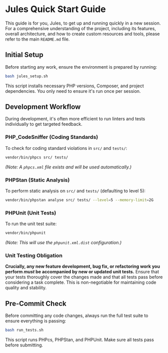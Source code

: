 # Jules Quick Start Guide

This guide is for you, Jules, to get up and running quickly in a new session. For a comprehensive understanding of the project, including its features, overall architecture, and how to create custom resources and tools, please refer to the main `README.md` file.

## Initial Setup

Before starting any work, ensure the environment is prepared by running:

```bash
bash jules_setup.sh
```

This script installs necessary PHP versions, Composer, and project dependencies. You only need to ensure it's run once per session.

## Development Workflow

During development, it's often more efficient to run linters and tests individually to get targeted feedback.

### PHP_CodeSniffer (Coding Standards)

To check for coding standard violations in `src/` and `tests/`:

```bash
vendor/bin/phpcs src/ tests/
```
*(Note: A `phpcs.xml` file exists and will be used automatically.)*

### PHPStan (Static Analysis)

To perform static analysis on `src/` and `tests/` (defaulting to level 5):

```bash
vendor/bin/phpstan analyse src/ tests/ --level=5 --memory-limit=2G
```

### PHPUnit (Unit Tests)

To run the unit test suite:

```bash
vendor/bin/phpunit
```
*(Note: This will use the `phpunit.xml.dist` configuration.)*

### Unit Testing Obligation

**Crucially, any new feature development, bug fix, or refactoring work you perform *must* be accompanied by new or updated unit tests.** Ensure that your tests thoroughly cover the changes made and that all tests pass before considering a task complete. This is non-negotiable for maintaining code quality and stability.

## Pre-Commit Check

Before committing any code changes, always run the full test suite to ensure everything is passing:

```bash
bash run_tests.sh
```

This script runs PHPcs, PHPStan, and PHPUnit. Make sure all tests pass before submitting.
